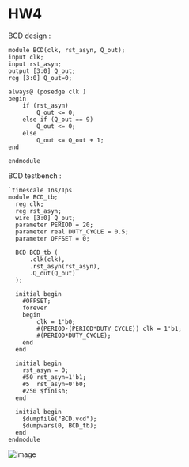 # HW4

BCD design :
```script=
module BCD(clk, rst_asyn, Q_out);
input clk; 
input rst_asyn;
output [3:0] Q_out;
reg [3:0] Q_out=0;
  
always@ (posedge clk )
begin
  	if (rst_asyn)
		Q_out <= 0;
    else if (Q_out == 9)
		Q_out <= 0;
	else
		Q_out <= Q_out + 1;
end

endmodule
```
BCD testbench :
```
`timescale 1ns/1ps
module BCD_tb;
  reg clk;
  reg rst_asyn;
  wire [3:0] Q_out;
  parameter PERIOD = 20;
  parameter real DUTY_CYCLE = 0.5;
  parameter OFFSET = 0; 
  
  BCD BCD_tb (
      .clk(clk),
      .rst_asyn(rst_asyn),
      .Q_out(Q_out)
  );

  initial begin
  	#OFFSET;
  	forever
  	begin
    	clk = 1'b0;
    	#(PERIOD-(PERIOD*DUTY_CYCLE)) clk = 1'b1;
    	#(PERIOD*DUTY_CYCLE);
  	end
  end
   
  initial begin
    rst_asyn = 0;
    #50 rst_asyn=1'b1;
    #5	rst_asyn=0'b0;
    #250 $finish;
  end
  
  initial begin
    $dumpfile("BCD.vcd");
    $dumpvars(0, BCD_tb);
  end
endmodule 
```
![image](https://user-images.githubusercontent.com/101077336/170857254-7a89e81c-7643-4a67-8ecb-5e2580b9d5ee.png)
